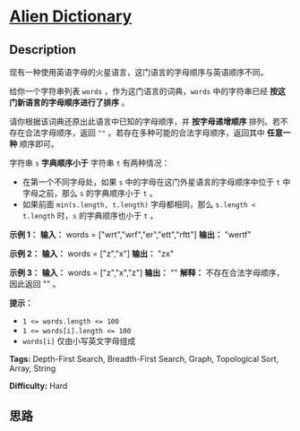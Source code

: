 # [Alien Dictionary][title]

## Description

现有一种使用英语字母的火星语言，这门语言的字母顺序与英语顺序不同。

给你一个字符串列表 `words` ，作为这门语言的词典，`words` 中的字符串已经 **按这门新语言的字母顺序进行了排序** 。

请你根据该词典还原出此语言中已知的字母顺序，并 **按字母递增顺序** 排列。若不存在合法字母顺序，返回 `""` 。若存在多种可能的合法字母顺序，返回其中
**任意一种** 顺序即可。

字符串 `s` **字典顺序小于** 字符串 `t` 有两种情况：

  * 在第一个不同字母处，如果 `s` 中的字母在这门外星语言的字母顺序中位于 `t` 中字母之前，那么 `s` 的字典顺序小于 `t` 。
  * 如果前面 `min(s.length, t.length)` 字母都相同，那么 `s.length < t.length` 时，`s` 的字典顺序也小于 `t` 。

**示例 1：**
            **输入：** words = ["wrt","wrf","er","ett","rftt"]    **输出：** "wertf"    

**示例 2：**
            **输入：** words = ["z","x"]    **输出：** "zx"    

**示例 3：**
            **输入：** words = ["z","x","z"]    **输出：** ""    **解释：** 不存在合法字母顺序，因此返回 "" 。    

**提示：**

  * `1 <= words.length <= 100`
  * `1 <= words[i].length <= 100`
  * `words[i]` 仅由小写英文字母组成


**Tags:** Depth-First Search, Breadth-First Search, Graph, Topological Sort, Array, String

**Difficulty:** Hard

## 思路

[title]: https://leetcode-cn.com/problems/alien-dictionary
